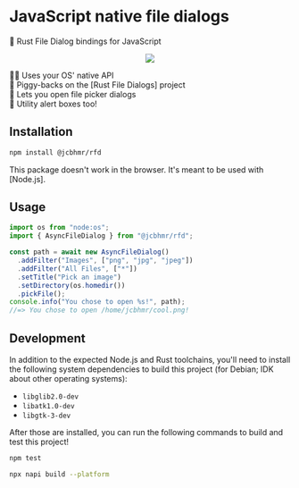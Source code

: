 # JavaScript native file dialogs

📂 Rust File Dialog bindings for JavaScript

<div align="center">

![](https://user-images.githubusercontent.com/61068799/245672430-faad9fd3-e295-4fb0-b41a-1cc2e0b83c74.png)

</div>

👨‍💻 Uses your OS' native API \
🐖 Piggy-backs on the [Rust File Dialogs] project \
📂 Lets you open file picker dialogs \
🔔 Utility alert boxes too!

## Installation

```sh
npm install @jcbhmr/rfd
```

This package doesn't work in the browser. It's meant to be used with [Node.js].

## Usage

```js
import os from "node:os";
import { AsyncFileDialog } from "@jcbhmr/rfd";

const path = await new AsyncFileDialog()
  .addFilter("Images", ["png", "jpg", "jpeg"])
  .addFilter("All Files", ["*"])
  .setTitle("Pick an image")
  .setDirectory(os.homedir())
  .pickFile();
console.info("You chose to open %s!", path);
//=> You chose to open /home/jcbhmr/cool.png!
```

## Development

In addition to the expected Node.js and Rust toolchains, you'll need to install
the following system dependencies to build this project (for Debian; IDK about
other operating systems):

- `libglib2.0-dev`
- `libatk1.0-dev`
- `libgtk-3-dev`

After those are installed, you can run the following commands to build and test
this project!

```sh
npm test
```

```sh
npx napi build --platform
```

